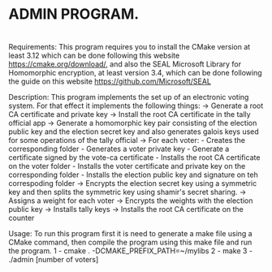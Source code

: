 # **ADMIN PROGRAM.** <h1>

Requirements:
This program requires you to install the CMake version at least 3.12 which can
be done following this website https://cmake.org/download/, and also the SEAL
Microsoft Library for Homomorphic encryption, at least version 3.4, which can be
done following the guide on this website https://github.com/Microsoft/SEAL

Description:
This program implements the set up of an electronic voting system. For that
effect it implements the following things:
  -> Generate a root CA certificate and private key
  -> Install the root CA certificate in the tally official app
  -> Generate a homomorphic key pair consisting of the election public key and
  the election secret key and also generates galois keys used for some operations
  of the tally official
  -> For each voter:
    - Creates the corresponding folder
    - Generates a voter private key
    - Generate a certificate signed by the vote-ca certificate
    - Installs the root CA certificate on the voter folder
    - Installs the voter certificate and private key on the corresponding folder
    - Installs the election public key and signature on teh correspoding folder
  -> Encrypts the election secret key using a symmetric key and then splits the
  symmetric key using shamir's secret sharing.
  -> Assigns a weight for each voter
  -> Encrypts the weights with the election public key
  -> Installs tally keys
  -> Installs the root CA certificate on the counter

Usage:
To run this program first it is need to generate a make file using a CMake
command, then compile the program using this make file and run the program.
1 - cmake . -DCMAKE_PREFIX_PATH=~/mylibs
2 - make
3 - ./admin [number of voters]
